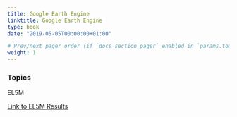 ```yaml
---
title: Google Earth Engine
linktitle: Google Earth Engine
type: book
date: "2019-05-05T00:00:00+01:00"

# Prev/next pager order (if `docs_section_pager` enabled in `params.toml`)
weight: 1
---
```


### Topics

EL5M

[Link to EL5M Results](https://javierparada.github.io/EL5M_Area_MERIT)
